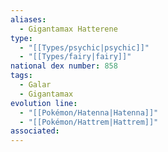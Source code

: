 ```yaml
---
aliases:
  - Gigantamax Hatterene
type:
  - "[[Types/psychic|psychic]]"
  - "[[Types/fairy|fairy]]"
national dex number: 858
tags:
  - Galar
  - Gigantamax
evolution line:
  - "[[Pokémon/Hatenna|Hatenna]]"
  - "[[Pokémon/Hattrem|Hattrem]]"
associated: 
---
```

